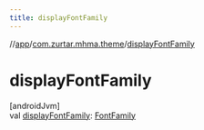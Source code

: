 ```yaml
---
title: displayFontFamily
---
```

//[app](../../index.html)/[com.zurtar.mhma.theme](index.html)/[displayFontFamily](display-font-family.html)



# displayFontFamily



[androidJvm]\
val [displayFontFamily](display-font-family.html): [FontFamily](https://developer.android.com/reference/kotlin/androidx/compose/ui/text/font/FontFamily.html)



